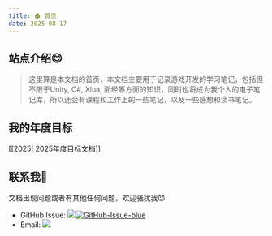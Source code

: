 ```yaml
---
title: 🏠 首页
date: 2025-08-17
---
```

## 站点介绍😊
> 这里算是本文档的首页，本文档主要用于记录游戏开发的学习笔记，包括但不限于Unity, C#, Xlua, 面经等方面的知识，同时也将成为我个人的电子笔记库，所以还会有课程和工作上的一些笔记，以及一些感想和读书笔记。

## 我的年度目标
[[2025| 2025年度目标文档]]

## 联系我📧

文档出现问题或者有其他任何问题，欢迎骚扰我😈
- GitHub Issue: [![](https://img.shields.io/badge/GitHub-Issue-blue)![GitHub-Issue-blue](https://img.shields.io/badge/GitHub-Issue-blue)](https://github.com/LeonYew-Ley/docs/issues)
- Email: [![](https://img.shields.io/badge/Email-leonyew_ley%40qq.com-blue)](mailto:leonyew_ley@qq.com) 


